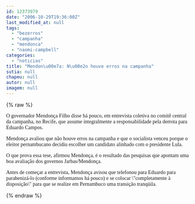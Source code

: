 ```yaml
---
id: 12373979
date: "2006-10-29T19:36:00Z"
last_modified_at: null
tags:
  - "bezerros"
  - "campanha"
  - "mendonca"
  - "naomi-campbell"
categories:
  - "noticias"
title: "Mendon\u00e7a: N\u00e2o houve erros na campanha"
sutia: null
chapeu: null
autor: null
imagem: null
---
```

{% raw %}
<p><P><FONT face=Verdana>O governador Mendonça Filho disse há pouco, em entrevista coletiva no comitê central da campanha, no Recife, que assume integralmente a responsabilidade pela derrota&nbsp;para Eduardo Campos.</FONT></P></p>
<p><P><FONT face=Verdana>Mendonça avaliou que não houve erros na campanha e que o socialista venceu porque o eleitor pernambucano decidiu escolher um candidato alinhado com o presidente Lula.</FONT></P></p>
<p><P><FONT face=Verdana>O que prova essa tese, afirmou Mendonça, é o resultado das pesquisas que apontam uma boa avaliação dos governos Jarbas/Mendonça.</FONT></P></p>
<p><P><FONT face=Verdana>Antes de começar a entrevista, Mendonça avisou que telefonou para Eduardo para parabenizá-lo (conforme informamos há pouco) e se colocar \"completamente à disposição\" para que se realize em Pernambuco uma transição tranqüila.</FONT></P> </p>
{% endraw %}